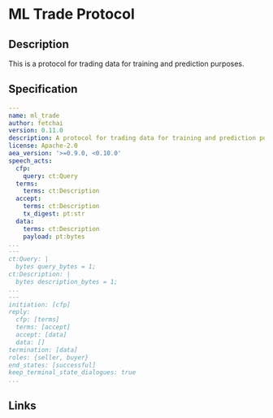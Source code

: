 # ML Trade Protocol

## Description

This is a protocol for trading data for training and prediction purposes.

## Specification

```yaml
---
name: ml_trade
author: fetchai
version: 0.11.0
description: A protocol for trading data for training and prediction purposes.
license: Apache-2.0
aea_version: '>=0.9.0, <0.10.0'
speech_acts:
  cfp:
    query: ct:Query
  terms:
    terms: ct:Description
  accept:
    terms: ct:Description
    tx_digest: pt:str
  data:
    terms: ct:Description
    payload: pt:bytes
...
---
ct:Query: |
  bytes query_bytes = 1;
ct:Description: |
  bytes description_bytes = 1;
...
---
initiation: [cfp]
reply:
  cfp: [terms]
  terms: [accept]
  accept: [data]
  data: []
termination: [data]
roles: {seller, buyer}
end_states: [successful]
keep_terminal_state_dialogues: true
...
```

## Links
